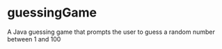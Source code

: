 # guessingGame
A Java guessing game that prompts the user to guess a random number between 1 and 100
